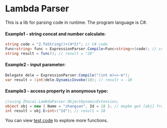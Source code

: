 Lambda Parser
====

This is a lib for parsing code in runtime. The program language is C#.

#### Example1 - string concat and number calculate:
```C#
string code = "2.ToString()+(4*2)"; // C# code
Func<string> func = ExpressionParser.Compile<Func<string>>(code); // compile code
string result = func(); // result = "28"
```

#### Example2 - input parameter:
```C#
Delegate dele = ExpressionParser.Compile("(int m)=>-m");
var result = (int)dele.DynamicInvoke(10); // result = -10
```

#### Example3 - access property in anonymous type:
```C#
//using Zhucai.LambdaParser.ObjectDynamicExtension;
object obj = new { Name = "zhangsan", Id = 18 }; // maybe get [obj] from method return value
int result = obj.E<int>("Id"); // result = 18
```

You can view [test code][1] to explore more functions.

[1]: https://github.com/pizzo00/lambda-parser/blob/master/%20lambda-parser/Test_Zhucai.LambdaParser/ExpressionParserTest.cs
